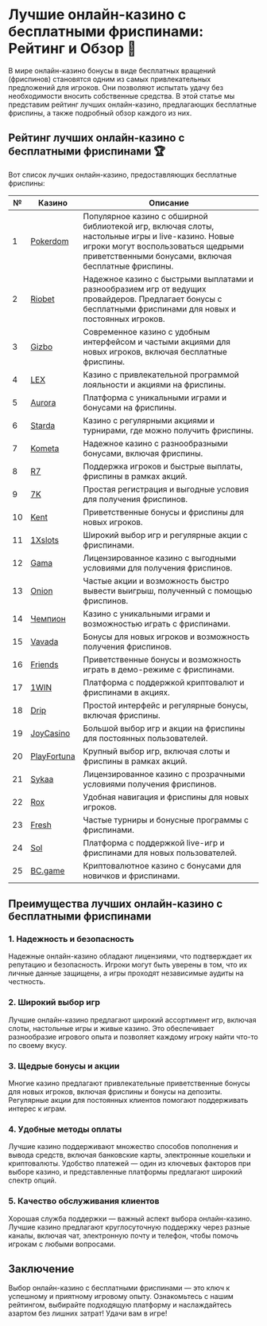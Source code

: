 # Лучшие онлайн-казино с бесплатными фриспинами: Рейтинг и Обзор 🎰

В мире онлайн-казино бонусы в виде бесплатных вращений (фриспинов) становятся одним из самых привлекательных предложений для игроков. Они позволяют испытать удачу без необходимости вносить собственные средства. В этой статье мы представим рейтинг лучших онлайн-казино, предлагающих бесплатные фриспины, а также подробный обзор каждого из них.

## Рейтинг лучших онлайн-казино с бесплатными фриспинами 🏆

Вот список лучших онлайн-казино, предоставляющих бесплатные фриспины:

| №  | Казино      | Описание                                                   |
|----|-------------|------------------------------------------------------------|
| 1  | [Pokerdom](https://brandplay.link/4k77v2yx) | Популярное казино с обширной библиотекой игр, включая слоты, настольные игры и live-казино. Новые игроки могут воспользоваться щедрыми приветственными бонусами, включая бесплатные фриспины. |
| 2  | [Riobet](https://brandplay.link/7xBLTPyj) | Надежное казино с быстрыми выплатами и разнообразием игр от ведущих провайдеров. Предлагает бонусы с бесплатными фриспинами для новых и постоянных игроков. |
| 3  | [Gizbo](https://brandplay.link/bprXw4YV) | Современное казино с удобным интерфейсом и частыми акциями для новых игроков, включая бесплатные фриспины. |
| 4  | [LEX](https://brandplay.link/zW4hdDFV) | Казино с привлекательной программой лояльности и акциями на фриспины. |
| 5  | [Aurora](https://10trafic-stat2.com/click/668546556bcc6313411604bd/6766/13032/subaccount) | Платформа с уникальными играми и бонусами на фриспины. |
| 6  | [Starda](https://brandplay.link/fB7xwRFL) | Казино с регулярными акциями и турнирами, где можно получить фриспины. |
| 7  | [Kometa](https://brandplay.link/8ZymQJV8) | Надежное казино с разнообразными бонусами, включая фриспины. |
| 8  | [R7](https://brandplay.link/bMd3Yjsw) | Поддержка игроков и быстрые выплаты, фриспины в рамках акций. |
| 9  | [7K](https://brandplay.link/BvQyFShp) | Простая регистрация и выгодные условия для получения фриспинов. |
| 10 | [Kent](https://brandplay.link/Fv2WP3js) | Приветственные бонусы и фриспины для новых игроков. |
| 11 | [1Xslots](https://brandplay.link/hSB1khtr) | Широкий выбор игр и регулярные акции с фриспинами. |
| 12 | [Gama](https://brandplay.link/j6NMKsDz) | Лицензированное казино с выгодными условиями для получения фриспинов. |
| 13 | [Onion](https://brandplay.link/zBGRVpQ9) | Частые акции и возможность быстро вывести выигрыш, полученный с помощью фриспинов. |
| 14 | [Чемпион](https://temon-gter.cfd/go/lRq?p80412p304504pcc44t17455) | Казино с уникальными играми и возможностью играть с фриспинами. |
| 15 | [Vavada](https://vavadapartner.pro/?promo=ea5c9275-6854-4505-94fc-95ab18221945-linkb2) | Бонусы для новых игроков и возможность получения фриспинов. |
| 16 | [Friends](https://gofriends.vc/linkb2) | Приветственные бонусы и возможность играть в демо-режиме с фриспинами. |
| 17 | [1WIN](https://brandplay.link/smXVpBbG) | Платформа с поддержкой криптовалют и фриспинами в акциях. |
| 18 | [Drip](https://drp-ircp01.com/c07e6a3db) | Простой интерфейс и регулярные бонусы, включая фриспины. |
| 19 | [JoyCasino](https://rpc30.call2me.pro/?/ru/registration?apkpop=0&partner=p24970p3291217pc98f) | Большой выбор игр и акции на фриспины для постоянных пользователей. |
| 20 | [PlayFortuna](https://fortunapromo.net/alt/playfortuna/registration?0dc4a9362a71feb7e3f165fb8e766f70) | Крупный выбор игр, включая слоты и фриспины в рамках акций. |
| 21 | [Sykaa](https://s-two-way.com/?source=linkb2&pid=30697) | Лицензированное казино с прозрачными условиями получения фриспинов. |
| 22 | [Rox](https://rox-pvwfpjgcxe.com/cb1ee18a5) | Удобная навигация и фриспины для новых игроков. |
| 23 | [Fresh](https://fresh-eumwkxwao.com/c3f7b485d) | Частые турниры и бонусные программы с фриспинами. |
| 24 | [Sol](https://sol-mmtdzfbaco.com/cb2415bca) | Платформа с поддержкой live-игр и фриспинами для новых пользователей. |
| 25 | [BC.game](https://partnerbcgame.com/dcc53d441) | Криптовалютное казино с бонусами для новичков и фриспинами. |

## Преимущества лучших онлайн-казино с бесплатными фриспинами

### 1. Надежность и безопасность

Надежные онлайн-казино обладают лицензиями, что подтверждает их репутацию и безопасность. Игроки могут быть уверены в том, что их личные данные защищены, а игры проходят независимые аудиты на честность.

### 2. Широкий выбор игр

Лучшие онлайн-казино предлагают широкий ассортимент игр, включая слоты, настольные игры и живые казино. Это обеспечивает разнообразие игрового опыта и позволяет каждому игроку найти что-то по своему вкусу.

### 3. Щедрые бонусы и акции

Многие казино предлагают привлекательные приветственные бонусы для новых игроков, включая фриспины и бонусы на депозиты. Регулярные акции для постоянных клиентов помогают поддерживать интерес к играм.

### 4. Удобные методы оплаты

Лучшие казино поддерживают множество способов пополнения и вывода средств, включая банковские карты, электронные кошельки и криптовалюты. Удобство платежей — один из ключевых факторов при выборе казино, и представленные платформы предлагают широкий спектр опций.

### 5. Качество обслуживания клиентов

Хорошая служба поддержки — важный аспект выбора онлайн-казино. Лучшие казино предлагают круглосуточную поддержку через разные каналы, включая чат, электронную почту и телефон, чтобы помочь игрокам с любыми вопросами.

## Заключение

Выбор онлайн-казино с бесплатными фриспинами — это ключ к успешному и приятному игровому опыту. Ознакомьтесь с нашим рейтингом, выбирайте подходящую платформу и наслаждайтесь азартом без лишних затрат! Удачи вам в игре!
